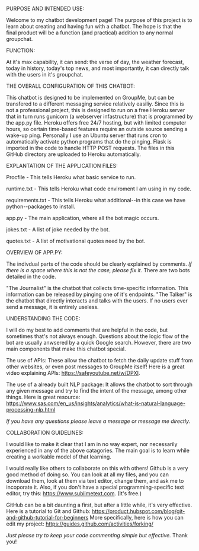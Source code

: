 PURPOSE AND INTENDED USE:

Welcome to my chatbot development page!
The purpose of this project is to learn about creating and having fun with a chatbot. 
The hope is that the final product will be a function (and practical) addition to any normal groupchat.

FUNCTION:

At it's max capability, it can send: the verse of day, the weather forecast, today in history, today's top news, and most importantly, it can directly talk with the users in it's groupchat.

THE OVERALL CONFIGURATION OF THIS CHATBOT: 

This chatbot is designed to be implemented on GroupMe, but can be transfered to a different messaging service relatively easiliy.
Since this is not a professional project, this is designed to run on a free Heroku server that in turn runs gunicorn (a webserver infastructure) that is programmed by the app.py file. 
Heroku offers free 24/7 hosting, but with limited computer hours, so certain time-based features require an outside source sending a wake-up ping. Personally I use an Ubuntu server that runs cron to automatically activate python programs that do the pinging.
Flask is imported in the code to handle HTTP POST requests.
The files in this GitHub directory are uploaded to Heroku automatically.

EXPLANTATION OF THE APPLICATION FILES:

Procfile - This tells Heroku what basic service to run.

runtime.txt - This tells Heroku what code enviroment I am using in my code.

requirements.txt - This tells Heroku what additional--in this case we have python--packages to install.

app.py - The main application, where all the bot magic occurs.

jokes.txt - A list of joke needed by the bot.

quotes.txt - A list of motivational quotes need by the bot.

OVERVIEW OF APP.PY:

The indivdual parts of the code should be clearly explained by comments. *If there is a space where this is not the case, please fix it.*
There are two bots detailed in the code. 

"The Journalist" is the chatbot that collects time-specific information. This information can be released by pinging one of it's endpoints.
"The Talker" is the chatbot that directly interacts and talks with the users. If no users ever send a message, it is entirely useless.

UNDERSTANDING THE CODE:

I will do my best to add comments that are helpful in the code, but sometimes that's not always enough. 
Questions about the logic flow of the bot are usually anwsered by a quick Google search. 
However, there are two main components that make this chatbot special.

The use of APIs: These allow the chatbot to fetch the daily update stuff from other websites, or even post messages to GroupMe itself!
Here is a great video explaining APIs: https://safeyoutube.net/w/DPXI.

The use of a already built NLP package: It allows the chatbot to sort through any given message and try to find the intent of the message, among other things.
Here is great resource: https://www.sas.com/en_us/insights/analytics/what-is-natural-language-processing-nlp.html

*If you have any questions please leave a message or message me directly.*

COLLABORATION GUIDELINES:

I would like to make it clear that I am in no way expert, nor necessarily experienced in any of the above catagories. 
The main goal is to learn while creating a workable model of that learning.

I would really like others to collaborate on this with others! Github is a very good method of doing so. 
You can look at all my files, and you can download them, look at them via text editor, change them, and ask me to incoporate it.
Also, if you don't have a special programming-specific text editor, try this: https://www.sublimetext.com. (It's free.)

GitHub can be a bit daunting a first, but after a little while, it's very effective. 
Here is a tutorial to Git and Github: https://product.hubspot.com/blog/git-and-github-tutorial-for-beginners
More specifically, here is how you can edit my project: https://guides.github.com/activities/forking/

*Just please try to keep your code commenting simple but effective.*
Thank you!
